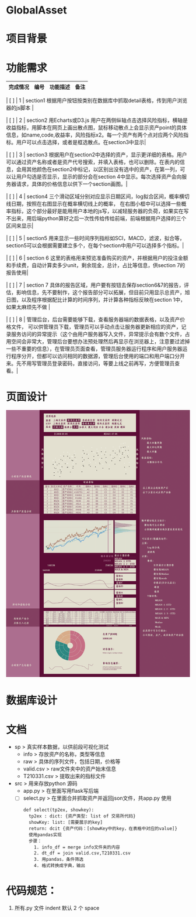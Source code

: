 # GlobalAsset

# 项目背景


# 功能需求
| 完成情况 | 编号 | 功能描述 | 备注|
| --- | --- | --- | --- |

| [ ] | 1 | section1 根据用户按钮按类别在数据库中抓取detail表格，传到用户浏览器的js脚本 |

| [ ] | 2 | section2 用Echarts或D3.js 用户在两侧纵轴点击选择风险指标，横轴是收益指标，用脚本在网页上画出散点图，鼠标移动散点上会显示资产point的具体信息，如name,code,收益率，风险指标x2。每一个资产有两个点对应两个风险指标。用户可以点击选择，或者是框选散点。在section3中显示|

| [ ] | 3 | section3 根据用户在section2中选择的资产，显示更详细的表格。用户可以通过资产名称或者是资产代号搜索，并填入表格，也可以删除。在表内的信息，会用其他颜色在section2中标记，以区别出没有选中的资产，在第一列，可以让用户勾选是否显示，显示的部分会在section 4中显示。每次选择资产会向服务器请求，具体的价格信息以供下一个section画图。|

| [ ] | 4 | section4 三个滑动区域分别对应显示日期区间，log拟合区间，概率横切线日期，按照在右图显示在概率横切线上的概率， 在右图小框中可以选择一些概率指标，这个部分最好是能用用户本地的js写，以减轻服务器的负荷，如果实在写不出来，用后端python算好之后一次性传给传给前端，前端根据用户选择的三个区间来显示|

| [ ] | 5 | section5 用来显示一些时间序列指标如SCI，MACD，滤波，拟合等，section5可以会根据需要建立多个，在每个section中用户可以选择多个指标。|

| [ ] | 6 | section 6 这里的表格用来预览准备购买的资产，并根据用户的投注金额和手续费，自动计算卖多少unit，剩余现金，总计，占比等信息，供section 7的报告使用|

| [ ] | 7 | section 7 具体的报告区域，用户要有按钮去保存section6&7的报告，评估，影响信息，先不要制作，这个报告部分可以拓展，但目前只用显示总资产，旭日图，以及程序根据配比计算的时间序列，并计算各种指标反映在section 1中，如果太麻烦先不做 |

| [ ] | 8 | 管理后台，后台需要能够下载，查看服务器端的数据表格，以及资产价格文件， 可以供管理员下载，管理员可以手动点击让服务器更新相应的资产，记录服务访问的异常提示（这个由用户服务器写入文件，异常提示会有数个文件，占用空间会非常大，管理后台要想办法预处理然后再显示在浏览器上，注意要过滤掉一些不重要的信息），在管理员页面查看，管理员服务器运行程序和用户服务器运行程序分开，但都可以访问相同的数据源，管理后台使用的端口和用户端口分开来。先不用写管理员登录密码，直接访问，等要上线之前再写，方便管理员查看。|


# 页面设计
![Alt text](design/GlobalAsset.png?raw=True)

# 数据库设计




# 文档
- sp > 真实样本数据，以供前段可视化测试
  - info > 存放资产的名称，类型等信息
  - raw > 具体的序列文件，包括日期，价格等
  - valid.csv > raw文件夹中的资产始末信息
  - T210331.csv > 提取出来的指标文件
 - src > 用来存放python 源码
   - app.py > 在里面写用flask写后端
   - [ ] select.py > 在里面合并抓取资产并返回json文件，共app.py 使用
       ```
       def select(tp2ex, showkey):
         tp2ex : dict: {资产类型: list of 交易所代码}
         showKey: list: [需要展示的key] 
         return: dcit {资产代码：[showKey中的key，在表格中对应的value]}
         使用pandas实现
         步骤：
           1. info_df = merge info文件夹的内容
           2. dt_df = join valid.csv,T210331.csv 
           3. 用pandas，条件筛选
           4. 格式转换成字典，输出
       ```    
 
 # 代码规范：
 1. 所有.py 文件 indent 默认 2 个 space
